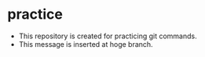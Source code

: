# practice
- This repository is created for practicing git commands.
- This message is inserted at hoge branch.
